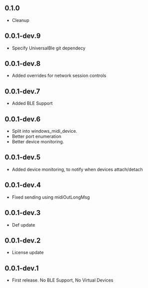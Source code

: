 ## 0.1.0

* Cleanup

## 0.0.1-dev.9

* Specify UniversalBle git dependecy


## 0.0.1-dev.8

* Added overrides for network session controls


## 0.0.1-dev.7

* Added BLE Support


## 0.0.1-dev.6

* Split into windows_midi_device.
* Better port enumeration
* Better device monitoring.


## 0.0.1-dev.5

* Added device monitoring, to notify when devices attach/detach


## 0.0.1-dev.4

* Fixed sending using midiOutLongMsg


## 0.0.1-dev.3

* Def update


## 0.0.1-dev.2

* License update


## 0.0.1-dev.1

* First release. No BLE Support, No Virtual Devices
